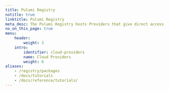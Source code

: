 ```yaml
---
title: Pulumi Registry
notitle: true
linktitle: Pulumi Registry
meta_desc: The Pulumi Registry hosts Providers that give direct access to all of a cloud provider’s resources and Components for common cloud architectures.
no_on_this_page: true
menu:
    header:
        weight: 3
    intro:
        identifier: cloud-providers
        name: Cloud Providers
        weight: 6
aliases:
    - /registry/packages
    - /docs/tutorials
    - /docs/reference/tutorials/
---
```

